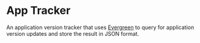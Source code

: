 # App Tracker

An application version tracker that uses [Evergreen](https://stealthpuppy.com/evergreen) to query for application version updates and store the result in JSON format.

